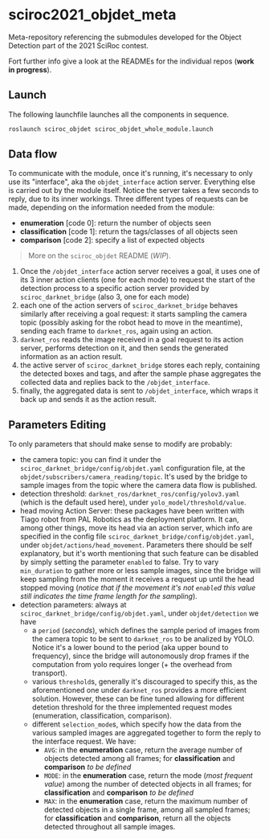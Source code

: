 # sciroc2021_objdet_meta
Meta-repository referencing the submodules developed for the Object Detection part of the 2021 SciRoc contest.

Fort further info give a look at the READMEs for the individual repos (**work in progress**).

## Launch

The following launchfile launches all the components in sequence.

```bash
roslaunch sciroc_objdet sciroc_objdet_whole_module.launch
```

## Data flow

To communicate with the module, once it's running, it's necessary to only use its "interface", aka the `objdet_interface` action server. Everything else is carried out by the module itself. Notice the server takes a few seconds to reply, due to its inner workings.
Three different types of requests can be made, depending on the information needed from the module:
- **enumeration** [code 0]: return the number of objects seen
- **classification** [code 1]: return the tags/classes of all objects seen
- **comparison** [code 2]: specify a list of expected objects
> More on the `sciroc_objdet` README (*WIP*).

1. Once the `/objdet_interface` action server receives a goal, it uses one of its 3 inner action clients (one for each mode) to request the start of the detection process to a specific action server provided by `sciroc_darknet_bridge` (also 3, one for each mode)
2. each one of the action servers of `sciroc_darknet_bridge` behaves similarly after receiving a goal request: it starts sampling the camera topic (possibly asking for the robot head to move in the meantime), sending each frame to `darknet_ros`, again using an action. 
3. `darknet_ros` reads the image received in a goal request to its action server, performs detection on it, and then sends the generated information as an action result.
4. the active server of `sciroc_darknet_bridge` stores each reply, containing the detected boxes and tags, and after the sample phase aggregates the collected data and replies back to the `/objdet_interface`.
5. finally, the aggregated data is sent to `/objdet_interface`, which wraps it back up and sends it as the action result.

## Parameters Editing

To only parameters that should make sense to modify are probably:
-  the camera topic: you can find it under the `sciroc_darknet_bridge/config/objdet.yaml` configuration file, at the `objdet/subscribers/camera_reading/topic`. It's used by the bridge to sample images from the topic where the camera data flow is published.
- detection threshold: `darknet_ros/darknet_ros/config/yolov3.yaml` (which is the default used here), under `yolo_model/threshold/value`.
- head moving Action Server: these packages have been written with Tiago robot from PAL Robotics as the deployment platform. It can, among other things, move its head via an action server, which info are specified in the config file `sciroc_darknet_bridge/config/objdet.yaml`, under `objdet/actions/head_movement`. Parameters there should be self explanatory, but it's worth mentioning that such feature can be disabled by simply setting the parameter `enabled` to false. Try to vary `min_duration` to gather more or less sample images, since the bridge will keep sampling from the moment it receives a request up until the head stopped moving (*notice that if the movement it's not `enable`d this value still indicates the time frame length for the sampling*).
- detection parameters: always at `sciroc_darknet_bridge/config/objdet.yaml`, under `objdet/detection` we have
	- a `period` (*seconds*), which defines the sample period of images from the camera topic to be sent to `darknet_ros` to be analized by YOLO. Notice it's a lower bound to the period (aka upper bound to frequency), since the bridge will autonomously drop frames if the computation from yolo requires longer (+ the overhead from transport).
	- various `threshold`s, generally it's discouraged to specify this, as the aforementioned one under `darknet_ros` provides a more efficient solution. However, these can be fine tuned allowing for different detetion threshold for the three implemented request modes (enumeration, classification, comparison).
	- different `selection_mode`s, which specify how the data from the various sampled images are aggregated together to form the reply to the interface request. We have:
		- `AVG`: in the **enumeration** case, return the average number of objects detected among all frames; for **classification** and **comparison** *to be defined*
		- `MODE`: in the **enumeration** case, return the mode (*most frequent value*) among the number of detected objects in all frames; for **classification** and **comparison** *to be defined*
		- `MAX`: in the **enumeration** case, return the maximum number of detected objects in a single frame, among all sampled frames; for **classification** and **comparison**, return all the objects detected throughout all sample images.
